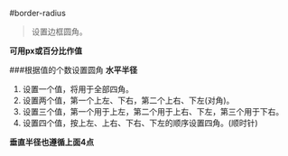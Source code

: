 #border-radius

>设置边框圆角。


**可用px或百分比作值**

###根据值的个数设置圆角
**水平半径**


1. 设置一个值，将用于全部四角。
2. 设置两个值，第一个上左、下右，第二个上右、下左(对角)。
3. 设置三个值，第一个用于上左，第二个用于上右、下左，第三个用于下右。
4. 设置四个值，按上左、上右、下右、下左的顺序设置四角。(顺时针)<br/>


**垂直半径也遵循上面4点**


